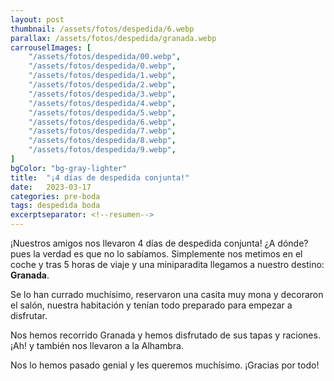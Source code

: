 ```yaml
---
layout: post
thumbnail: /assets/fotos/despedida/6.webp
parallax: /assets/fotos/despedida/granada.webp
carrouselImages: [
	"/assets/fotos/despedida/00.webp",
	"/assets/fotos/despedida/0.webp",
	"/assets/fotos/despedida/1.webp",
	"/assets/fotos/despedida/2.webp",
	"/assets/fotos/despedida/3.webp",
	"/assets/fotos/despedida/4.webp",
	"/assets/fotos/despedida/5.webp",
	"/assets/fotos/despedida/6.webp",
	"/assets/fotos/despedida/7.webp",
	"/assets/fotos/despedida/8.webp",
	"/assets/fotos/despedida/9.webp",
]
bgColor: "bg-gray-lighter"
title:  "¡4 días de despedida conjunta!"
date:   2023-03-17
categories: pre-boda
tags: despedida boda
excerptseparator: <!--resumen-->
---
```


¡Nuestros amigos nos llevaron 4 días de despedida conjunta! ¿A dónde? pues la verdad es que no lo sabíamos. Simplemente nos metimos en el coche y tras 5 horas de viaje y una miniparadita llegamos a nuestro destino: **Granada**.

Se lo han currado muchísimo, reservaron una casita muy mona y decoraron el salón, nuestra habitación y tenían todo preparado para empezar a disfrutar.

Nos hemos recorrido Granada y hemos disfrutado de sus tapas y raciones. ¡Ah! y también nos llevaron a la Alhambra.

Nos lo hemos pasado genial y les queremos muchísimo. ¡Gracias por todo!
